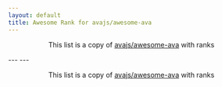 ```yaml
---
layout: default
title: Awesome Rank for avajs/awesome-ava
---
```


<p align="center">
	This list is a copy of <a href="https://github.com/avajs/awesome-ava">avajs/awesome-ava</a> with ranks
</p>
---
---
<p align="center">
	This list is a copy of <a href="https://github.com/avajs/awesome-ava">avajs/awesome-ava</a> with ranks
</p>

